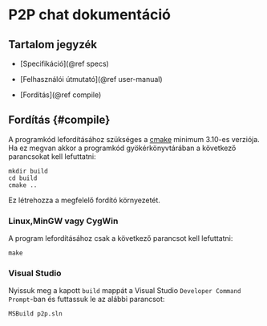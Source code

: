 # P2P chat dokumentáció

## Tartalom jegyzék

- [Specifikáció](@ref specs)

- [Felhasználói útmutató](@ref user-manual)

- [Fordítás](@ref compile)

## Fordítás {#compile}
A programkód lefordításához szükséges a [cmake](https://cmake.org/) minimum 3.10-es verziója.
Ha ez megvan akkor a programkód gyökérkönyvtárában a következő parancsokat kell lefuttatni:
```shell script
mkdir build
cd build
cmake ..
```
Ez létrehozza a megfelelő fordító környezetét.
### Linux,MinGW vagy CygWin
A program lefordításához csak a következő parancsot kell lefuttatni:
```shell script
make
```
### Visual Studio
Nyissuk meg a kapott `build` mappát a Visual Studio `Developer Command Prompt`-ban és futtassuk le az alábbi parancsot:
```shell script
MSBuild p2p.sln
```

